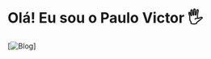 # Olá! Eu sou o Paulo Victor 🖐

[![Blog](https://img.shields.io/website?label=PauloVictorRocha.com&style=for-the-badge&url=https:PauloVictorRocha)]
